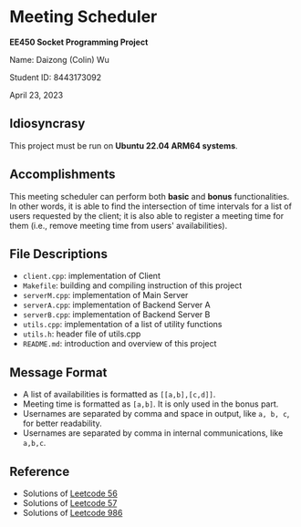 # Meeting Scheduler

**EE450 Socket Programming Project**

Name: Daizong (Colin) Wu

Student ID: 8443173092

April 23, 2023


## Idiosyncrasy

This project must be run on **Ubuntu 22.04 ARM64 systems**.


## Accomplishments

This meeting scheduler can perform both **basic** and **bonus** functionalities. In other words, it is able to find the intersection of time intervals for a list of users requested by the client; it is also able to register a meeting time for them (i.e., remove meeting time from users' availabilities).


## File Descriptions

- `client.cpp`: implementation of Client
- `Makefile`: building and compiling instruction of this project
- `serverM.cpp`: implementation of Main Server
- `serverA.cpp`: implementation of Backend Server A
- `serverB.cpp`: implementation of Backend Server B
- `utils.cpp`: implementation of a list of utility functions
- `utils.h`: header file of utils.cpp
- `README.md`: introduction and overview of this project


## Message Format

- A list of availabilities is formatted as `[[a,b],[c,d]]`.
- Meeting time is formatted as `[a,b]`. It is only used in the bonus part.
- Usernames are separated by comma and space in output, like `a, b, c`, for better readability.
- Usernames are separated by comma in internal communications, like `a,b,c`.


## Reference

- Solutions of [Leetcode 56](https://leetcode.com/problems/merge-intervals/)
- Solutions of [Leetcode 57](https://leetcode.com/problems/insert-interval/)
- Solutions of [Leetcode 986](https://leetcode.com/problems/interval-list-intersections/)
